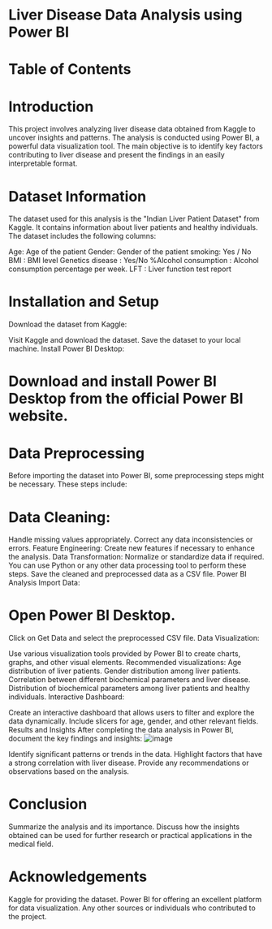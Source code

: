  # Liver Disease Data Analysis using Power BI
 # Table of Contents

# Introduction
This project involves analyzing liver disease data obtained from Kaggle to uncover insights and patterns. The analysis is conducted using Power BI, a powerful data visualization tool. The main objective is to identify key factors contributing to liver disease and present the findings in an easily interpretable format.

# Dataset Information
The dataset used for this analysis is the "Indian Liver Patient Dataset" from Kaggle. It contains information about liver patients and healthy individuals. The dataset includes the following columns:

Age: Age of the patient
Gender: Gender of the patient
smoking: Yes / No
BMI : BMI level
Genetics disease : Yes/No
%Alcohol consumption : Alcohol consumption percentage per week.
LFT : Liver function test report


# Installation and Setup
Download the dataset from Kaggle:

Visit Kaggle and download the dataset.
Save the dataset to your local machine.
Install Power BI Desktop:

# Download and install Power BI Desktop from the official Power BI website.
   # Data Preprocessing
Before importing the dataset into Power BI, some preprocessing steps might be necessary. These steps include:

 # Data Cleaning:
Handle missing values appropriately.
Correct any data inconsistencies or errors.
Feature Engineering:
Create new features if necessary to enhance the analysis.
Data Transformation:
Normalize or standardize data if required.
You can use Python or any other data processing tool to perform these steps. Save the cleaned and preprocessed data as a CSV file.
Power BI Analysis
Import Data:

# Open Power BI Desktop.
Click on Get Data and select the preprocessed CSV file.
Data Visualization:

Use various visualization tools provided by Power BI to create charts, graphs, and other visual elements.
Recommended visualizations:
Age distribution of liver patients.
Gender distribution among liver patients.
Correlation between different biochemical parameters and liver disease.
Distribution of biochemical parameters among liver patients and healthy individuals.
Interactive Dashboard:

Create an interactive dashboard that allows users to filter and explore the data dynamically.
Include slicers for age, gender, and other relevant fields.
Results and Insights
After completing the data analysis in Power BI, document the key findings and insights:
![image](https://github.com/shivamsourav/health_analysis/assets/76955215/03b3ae8f-838c-452b-84bf-5c46e2690ac3)


Identify significant patterns or trends in the data.
Highlight factors that have a strong correlation with liver disease.
Provide any recommendations or observations based on the analysis.
# Conclusion
Summarize the analysis and its importance. Discuss how the insights obtained can be used for further research or practical applications in the medical field.

# Acknowledgements
Kaggle for providing the dataset.
Power BI for offering an excellent platform for data visualization.
Any other sources or individuals who contributed to the project.
